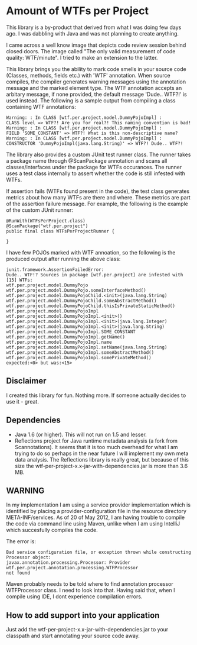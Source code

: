 Amount of WTFs per Project
==========================
This library is a by-product that derived from what I was doing few days ago. I was dabbling with Java and
was not planning to create anything.

I came across a well know image that depicts code review session behind closed doors. The image 
called "The only valid measurement of code quality: WTF/minute". I tried to make an extension to the latter.

This library brings you the ability to mark code smells in your source code (Classes, methods, fields etc.) 
with 'WTF' annotation. When source compiles, the compiler generates warning messages using the annotation 
message and the marked element type. The WTF annotation accepts an arbitary message, if none provided, the default 
message 'Dude.. WTF?!' is used instead. The following is a sample output from compiling a class containing WTF
annotations:

	Warning: : In CLASS [wtf.per.project.model.DummyPojoImpl] :
	CLASS level => WTF?! Are you for real?! This naming convention is bad!
	Warning: : In CLASS [wtf.per.project.model.DummyPojoImpl] :
	FIELD 'SOME_CONSTANT' => WTF?! What is this non-descriptive name?
	Warning: : In CLASS [wtf.per.project.model.DummyPojoImpl] :
	CONSTRUCTOR 'DummyPojoImpl(java.lang.String)' => WTF?! Dude.. WTF?!

The library also provides a custom JUnit test runner class. The runner takes a package name through @ScanPackage
annotation and scans all classes/interfaces under the package for WTFs occurances. The runner uses a test class 
internally to assert whether the code is still infested with WTFs. 

If assertion fails (WTFs found present in the code), the test class generates metrics about how many WTFs are there 
and where. These metrics are part of the assertion failure message. For example, the following is the example of 
the custom JUnit runner:

	@RunWith(WTFsPerProject.class) 
	@ScanPackage("wtf.per.project")
	public final class WTFsPerProjectRunner {
	
	}

I have few POJOs marked with WTF annoation, so the following is the produced output after running the above class:

	junit.framework.AssertionFailedError:
	Dude.. WTF!? Sources in package [wtf.per.project] are infested with [15] WTFs:
	wtf.per.project.model.DummyPojo
	wtf.per.project.model.DummyPojo.someInterfaceMethod()
	wtf.per.project.model.DummyPojoChild.<init>(java.lang.String)
	wtf.per.project.model.DummyPojoChild.someAbstractMethod()
	wtf.per.project.model.DummyPojoChild.thisIsPrivateStaticMethod()
	wtf.per.project.model.DummyPojoImpl
	wtf.per.project.model.DummyPojoImpl.<init>()
	wtf.per.project.model.DummyPojoImpl.<init>(java.lang.Integer)
	wtf.per.project.model.DummyPojoImpl.<init>(java.lang.String) 
	wtf.per.project.model.DummyPojoImpl.SOME_CONSTANT
	wtf.per.project.model.DummyPojoImpl.getName()
	wtf.per.project.model.DummyPojoImpl.name
	wtf.per.project.model.DummyPojoImpl.setName(java.lang.String)
	wtf.per.project.model.DummyPojoImpl.someAbstractMethod()
	wtf.per.project.model.DummyPojoImpl.somePrivateMethod() 
	expected:<0> but was:<15>

Disclaimer
----------
I created this library for fun. Nothing more. If someone actually decides to use it - great.

Dependencies
------------
* Java 1.6 (or higher). This will not run on 1.5 and lesser.
* Reflections project for Java runtime metadata analysis (a fork from Scannotations). It seems that it is too much 
overhead for what I am trying to do so perhaps in the near future I will implement my own meta data analysis. The
Reflections library is really great, but because of this size the wtf-per-project-x.x-jar-with-dependencies.jar is more 
than 3.6 MB. 

WARNING
-------
In my implementation I am using a service provider implementation which is identified by placing a 
provider-configuration file in the resource directory META-INF/services. As of 20 of May 2012, I am having trouble to
compile the code via command line using Maven, unlike when I am using IntelliJ which succesfully compiles the code.

The error is:

	Bad service configuration file, or exception thrown while constructing Processor object: 
	javax.annotation.processing.Processor: Provider wtf.per.project.annotation.processing.WTFProcessor 
	not found

Maven probably needs to be told where to find annotation processor WTFProcessor class. I need to look into that. Having 
said that, when I compile using IDE, I dont experience compilation errors.

How to add support into your application
----------------------------------------
Just add the wtf-per-project-x.x-jar-with-dependencies.jar to your classpath and start annotating your source code away.

